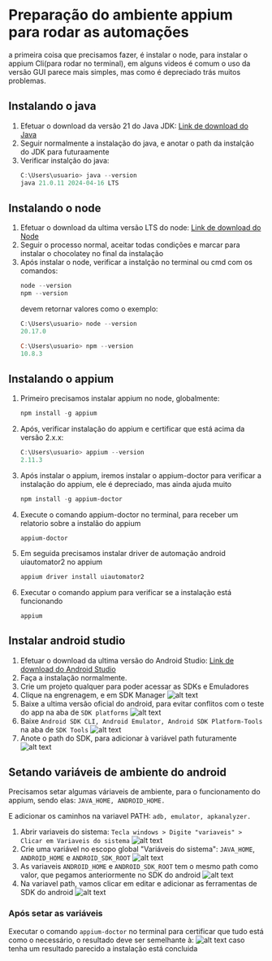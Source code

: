 # Preparação do ambiente appium para rodar as automações

a primeira coisa que precisamos fazer, é instalar o node, para instalar o appium Cli(para rodar no terminal), em alguns videos é comum o uso da versão GUI parece mais simples, mas como é depreciado trás muitos problemas.

## Instalando o java
1. Efetuar o download da versão 21 do Java JDK: [Link de download do Java](https://www.oracle.com/java/technologies/downloads/#java21)
2. Seguir normalmente a instalação do java, e anotar o path da instalção do JDK para futuraamente
3. Verificar instalção do java:
    ```powershell
    C:\Users\usuario> java --version
    java 21.0.11 2024-04-16 LTS
    ```

## Instalando o node
1. Efetuar o download da ultima versão LTS do node: [Link de download do Node](https://nodejs.org/pt)
2. Seguir o processo normal, aceitar todas condições e marcar para instalar o chocolatey no final da instalação
3. Após instalar o node, verificar a instalção no terminal ou cmd com os comandos:
    ```powershell
    node --version
    npm --version
    ```
    devem retornar valores como o exemplo:
    ```powershell
    C:\Users\usuario> node --version
    20.17.0

    C:\Users\usuario> npm --version
    10.8.3
    ```

## Instalando o appium
1. Primeiro precisamos instalar appium no node, globalmente:
    ```powershell
    npm install -g appium
    ```
2. Após, verificar instalação do appium e certificar que está acima da versão 2.x.x:
    ```powershell
    C:\Users\usuario> appium --version
    2.11.3
    ```
3. Após instalar o appium, iremos instalar o appium-doctor para verificar a instalação do appium, ele é depreciado, mas ainda ajuda muito
    ```powershell
    npm install -g appium-doctor  
    ```
4. Execute o comando appium-doctor no terminal, para receber um relatorio sobre a instalão do appium
    ```
    appium-doctor
    ```
5. Em seguida precisamos instalar driver de automação android uiautomator2 no appium
    ```powershell
    appium driver install uiautomator2
    ```
6. Executar o comando appium para verificar se a instalação está funcionando
    ```
    appium
    ```


## Instalar android studio
1. Efetuar o download da ultima versão do Android Studio: [Link de download do Android Studio](https://developer.android.com/studio?gad_source=1&gclid=Cj0KCQjwmOm3BhC8ARIsAOSbapXeVRD4bNOHN-t-W5ITu0fpXsaQHrkIoGumtc6YPVHEvcu-dOj1rywaAlHcEALw_wcB&gclsrc=aw.ds&hl=pt-br)
2. Faça a instalação normalmente.
3. Crie um projeto qualquer para poder acessar as SDKs e Emuladores
4. Clique na engrenagem, e em SDK Manager
![alt text](images/image-1.png)
5. Baixe a ultima versão oficial do android, para evitar conflitos com o teste do app na aba de `SDK platforms`
![alt text](images/image-2.png)
6. Baixe  `Android SDK CLI, Android Emulator, Android SDK Platform-Tools` na aba de `SDK Tools`
![alt text](images/image-3.png)
7. Anote o path do SDK, para adicionar à variável path futuramente
![alt text](images/image-4.png)

## Setando variáveis de ambiente do android
Precisamos setar algumas váriaveis de ambiente, para o funcionamento do appium, sendo elas: `JAVA_HOME, ANDROID_HOME.`

E adicionar os caminhos na variavel PATH: `adb, emulator, apkanalyzer.`

1. Abrir variaveis do sistema: `Tecla windows > Digite "variaveis" > Clicar em Variaveis do sistema` 
![alt text](images/image.png)
2. Crie uma variável no escopo global "Variáveis do sistema": `JAVA_HOME`, `ANDROID_HOME` e `ANDROID_SDK_ROOT`
![alt text](images/image-5.png)
3. As variaveis `ANDROID_HOME` e `ANDROID_SDK_ROOT` tem o mesmo path como valor, que pegamos anteriormente no SDK do android
![alt text](images/image-7.png)
4. Na variavel path, vamos clicar em editar e adicionar as ferramentas de SDK do android
![alt text](images/image-9.png)

### Após setar as variáveis
Executar o comando `appium-doctor` no terminal para certificar que tudo está como o necessário, o resultado deve ser semelhante à:
![alt text](images/image-10.png)
caso tenha um resultado parecido a instalação está concluida

